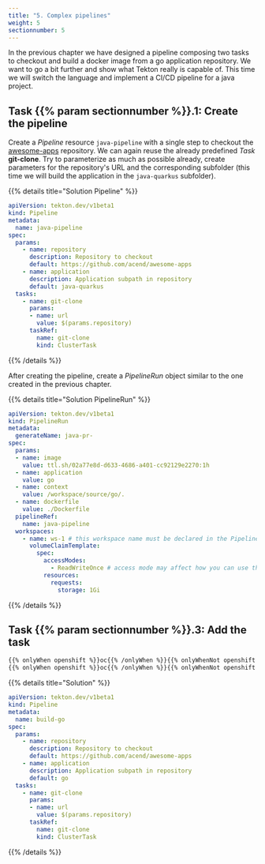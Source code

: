 ```yaml
---
title: "5. Complex pipelines"
weight: 5
sectionnumber: 5
---
```


In the previous chapter we have designed a pipeline composing two tasks to checkout and build a docker image from a go application repository. We want to go a bit further and show what Tekton really is capable of. This time we will switch the language and implement a CI/CD pipeline for a java project.


## Task {{% param sectionnumber %}}.1: Create the pipeline

Create a *Pipeline* resource `java-pipeline` with a single step to checkout the [awesome-apps](https://github.com/acend/awesome-apps) repository. We can again reuse the already predefined *Task* **git-clone**. Try to parameterize as much as possible already, create parameters for the repository's URL and the corresponding subfolder (this time we will build the application in the `java-quarkus` subfolder).

{{% details title="Solution Pipeline" %}}

```yaml
apiVersion: tekton.dev/v1beta1
kind: Pipeline
metadata:
  name: java-pipeline
spec:
  params:
    - name: repository
      description: Repository to checkout
      default: https://github.com/acend/awesome-apps
    - name: application
      description: Application subpath in repository
      default: java-quarkus
  tasks:
    - name: git-clone
      params:
      - name: url
        value: $(params.repository)
      taskRef:
        name: git-clone
        kind: ClusterTask
```

{{% /details %}}

After creating the pipeline, create a *PipelineRun* object similar to the one created in the previous chapter.

{{% details title="Solution PipelineRun" %}}

```yaml
apiVersion: tekton.dev/v1beta1
kind: PipelineRun
metadata:
  generateName: java-pr-
spec:
  params:
  - name: image
    value: ttl.sh/02a77e8d-d633-4686-a401-cc92129e2270:1h
  - name: application
    value: go
  - name: context
    value: /workspace/source/go/.
  - name: dockerfile
    value: ./Dockerfile
  pipelineRef:
    name: java-pipeline
  workspaces:
    - name: ws-1 # this workspace name must be declared in the Pipeline
      volumeClaimTemplate:
        spec:
          accessModes:
            - ReadWriteOnce # access mode may affect how you can use this volume in parallel tasks
          resources:
            requests:
              storage: 1Gi
```

{{% /details %}}



## Task {{% param sectionnumber %}}.3: Add the task

```bash
{{% onlyWhen openshift %}}oc{{% /onlyWhen %}}{{% onlyWhenNot openshift %}}kubectl{{% /onlyWhenNot %}} -n $USER get task git-clone
{{% onlyWhen openshift %}}oc{{% /onlyWhen %}}{{% onlyWhenNot openshift %}}kubectl{{% /onlyWhenNot %}} -n $USER get clustertask git-clone
```

{{% details title="Solution" %}}

```yaml
apiVersion: tekton.dev/v1beta1
kind: Pipeline
metadata:
  name: build-go
spec:
  params:
    - name: repository
      description: Repository to checkout
      default: https://github.com/acend/awesome-apps
    - name: application
      description: Application subpath in repository
      default: go
  tasks:
    - name: git-clone
      params:
      - name: url
        value: $(params.repository)
      taskRef:
        name: git-clone
        kind: ClusterTask
```

{{% /details %}}
